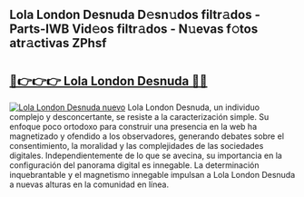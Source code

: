 ## Lola London Desnuda D𝚎sn𝚞dos filtr𝚊dos - Parts-IWB Vid𝚎os filtr𝚊dos - N𝚞evas f𝚘tos atr𝚊ctivas ZPhsf

# <h2><a href="http://mb5uk4j.tromn.icu/?c=Lola+London+Desnuda">🔗👉👉👉 Lola London Desnuda 🔗🔗</a></h2>

[![Lola London Desnuda nuevo](https://i.imgur.com/pEAQMta.gif)](http://mb5uk4j.tromn.icu/?c=Lola+London+Desnuda)
Lola London Desnuda, un individuo complejo y desconcertante, se resiste a la caracterización simple. Su enfoque poco ortodoxo para construir una presencia en la web ha magnetizado y ofendido a los observadores, generando debates sobre el consentimiento, la moralidad y las complejidades de las sociedades digitales. Independientemente de lo que se avecina, su importancia en la configuración del panorama digital es innegable. La determinación inquebrantable y el magnetismo innegable impulsan a Lola London Desnuda a nuevas alturas en la comunidad en línea.
